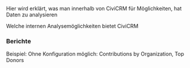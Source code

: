 Hier wird erklärt, was man innerhalb von CiviCRM für Möglichkeiten, hat Daten zu analysieren

Welche internen Analysemöglichkeiten bietet CiviCRM

### Berichte

Beispiel: Ohne Konfiguration möglich: Contributions by Organization, Top Donors